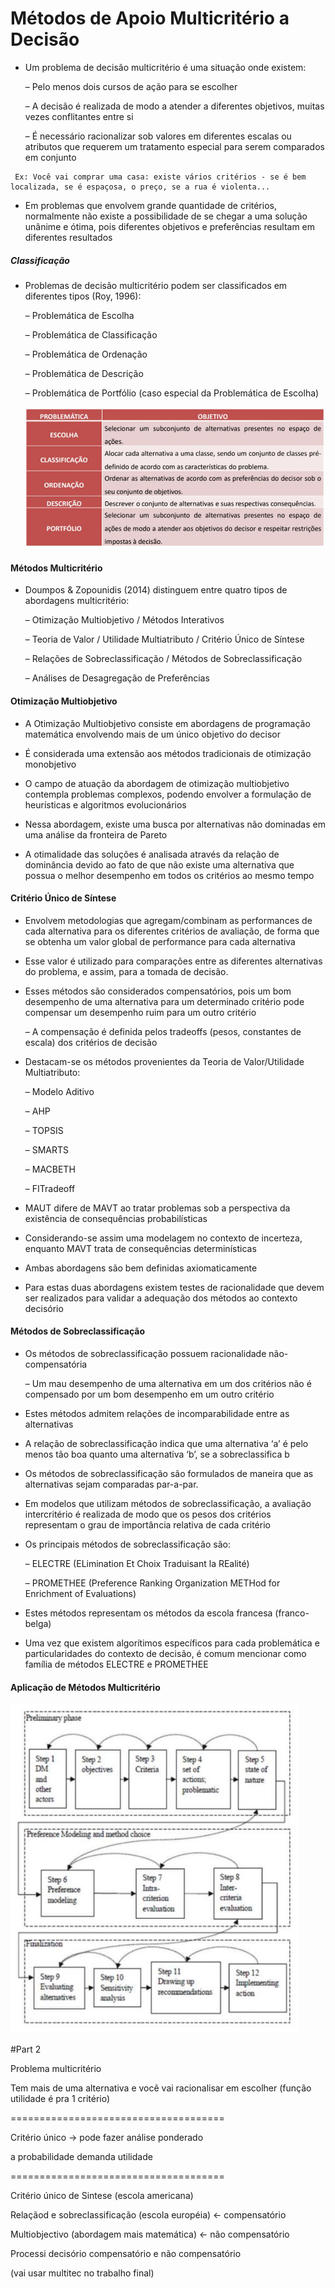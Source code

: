 # Métodos de Apoio Multicritério a Decisão


- Um problema de decisão multicritério é uma situação onde existem:

  – Pelo menos dois cursos de ação para se escolher
  
  – A decisão é realizada de modo a atender a diferentes objetivos, muitas vezes conflitantes entre si

  – É necessário racionalizar sob valores em diferentes escalas ou atributos que requerem um tratamento especial para serem comparados em conjunto
 
 ```
  Ex: Você vai comprar uma casa: existe vários critérios - se é bem localizada, se é espaçosa, o preço, se a rua é violenta...
  ```
  
- Em problemas que envolvem grande quantidade de critérios, normalmente não existe a possibilidade de se chegar a uma solução unânime e ótima, pois diferentes objetivos e preferências resultam em diferentes resultados

##### Classificação

- Problemas de decisão multicritério podem ser classificados em diferentes tipos (Roy, 1996):

  – Problemática de Escolha
  
  – Problemática de Classificação
  
  – Problemática de Ordenação
  
  – Problemática de Descrição
  
  – Problemática de Portfólio (caso especial da Problemática de Escolha)
  
  <img src=".assets/Multiclassi.jpg">

#### Métodos Multicritério

- Doumpos & Zopounidis (2014) distinguem entre quatro tipos de abordagens multicritério:

  – Otimização Multiobjetivo / Métodos Interativos
  
  – Teoria de Valor / Utilidade Multiatributo / Critério Único de Síntese

  – Relações de Sobreclassificação / Métodos de Sobreclassificação

  – Análises de Desagregação de Preferências


#### Otimização Multiobjetivo

- A Otimização Multiobjetivo consiste em abordagens de programação matemática envolvendo mais de um único objetivo do decisor

- É considerada uma extensão aos métodos tradicionais de otimização monobjetivo

- O campo de atuação da abordagem de otimização multiobjetivo contempla problemas complexos, podendo envolver a formulação de heurísticas e algoritmos evolucionários

- Nessa abordagem, existe uma busca por alternativas não dominadas em uma análise da fronteira de Pareto

- A otimalidade das soluções é analisada através da relação de dominância devido ao fato de que não existe uma alternativa que possua o melhor desempenho em todos os critérios ao mesmo tempo

#### Critério Único de Síntese

- Envolvem metodologias que agregam/combinam as performances de cada alternativa para os diferentes critérios de avaliação, de forma que se obtenha um valor global de performance para cada alternativa

- Esse valor é utilizado para comparações entre as diferentes alternativas do problema, e assim, para a tomada de decisão.

- Esses métodos são considerados compensatórios, pois um bom desempenho de uma alternativa para um determinado critério pode compensar um desempenho ruim para um outro critério

  – A compensação é definida pelos tradeoffs (pesos, constantes de escala) dos critérios de decisão


- Destacam-se os métodos provenientes da Teoria de Valor/Utilidade Multiatributo:

  – Modelo Aditivo

  – AHP

  – TOPSIS

  – SMARTS

  – MACBETH

  – FITradeoff


- MAUT difere de MAVT ao tratar problemas sob a perspectiva da existência de consequências probabilísticas

- Considerando-se assim uma modelagem no contexto de incerteza, enquanto MAVT trata de consequências determinísticas

- Ambas abordagens são bem definidas axiomaticamente

- Para estas duas abordagens existem testes de racionalidade que devem ser realizados para validar a adequação dos métodos ao contexto decisório

#### Métodos de Sobreclassificação

- Os métodos de sobreclassificação possuem racionalidade não-compensatória

  – Um mau desempenho de uma alternativa em um dos critérios não é compensado por um bom desempenho em um outro critério
  
- Estes métodos admitem relações de incomparabilidade entre as alternativas

- A relação de sobreclassificação indica que uma alternativa ‘a’ é pelo menos tão boa quanto uma alternativa ‘b’, se a sobreclassifica b

- Os métodos de sobreclassificação são formulados de maneira que as alternativas sejam comparadas par-a-par.

- Em modelos que utilizam métodos de sobreclassificação, a avaliação intercritério é realizada de modo que os pesos dos critérios representam o grau de importância relativa de cada critério

- Os principais métodos de sobreclassificação são:

  – ELECTRE (ELimination Et Choix Traduisant la REalité)

  – PROMETHEE (Preference Ranking Organization METHod for Enrichment of Evaluations)

- Estes métodos representam os métodos da escola francesa (franco-belga)

- Uma vez que existem algorítimos específicos para cada problemática e particularidades do contexto de decisão, é comum mencionar como família de métodos ELECTRE e PROMETHEE

#### Aplicação de Métodos Multicritério

<img src=".assets/apliMetodMulti.jpg">


#Part 2

Problema multicritério

Tem mais de uma alternativa e você vai racionalisar em escolher (função utilidade é pra 1 critério)

=====================================

Critério único -> pode fazer análise ponderado

a probabilidade demanda utilidade

=====================================

Critério único de Sintese (escola americana)

Relaçãod e sobreclassificação (escola européia) <- compensatório

Multiobjectivo (abordagem mais matemática) <- não compensatório

Processi decisório compensatório e não compensatório

(vai usar multitec no trabalho final)

